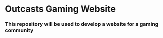 # Outcasts Gaming Website

### This repository will be used to develop a website for a gaming community
